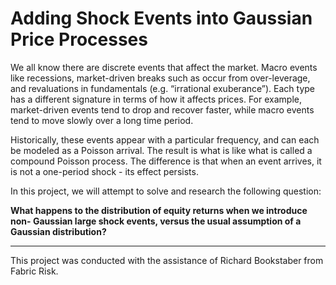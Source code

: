 # Adding Shock Events into Gaussian Price Processes
We all know there are discrete events that affect the market. Macro events like recessions, market-driven breaks such as occur from over-leverage, and revaluations in fundamentals (e.g. “irrational exuberance”). Each type has a different signature in terms of how it affects prices. For example, market-driven events tend to drop and recover faster, while macro events tend to move slowly over a long time period.


Historically, these events appear with a particular frequency, and can each be modeled as a Poisson arrival. The result is what is like what is called a compound Poisson process. The difference is that when an event arrives, it is not a one-period shock - its effect persists.


In this project, we will attempt to solve and research the following question:


<b>What happens to the distribution of equity returns when we introduce non- Gaussian large shock events, versus the usual assumption of a Gaussian distribution?</b>

<hr>

This project was conducted with the assistance of Richard Bookstaber from Fabric Risk.

